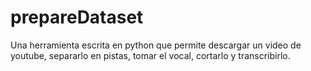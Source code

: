 # prepareDataset
Una herramienta escrita en python que permite descargar un video de youtube, separarlo en pistas, tomar el vocal, cortarlo y transcribirlo.
